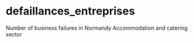 # defaillances_entreprises
Number of business failures in Normandy Accommodation and catering sector
